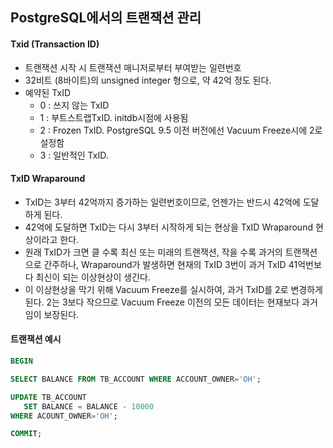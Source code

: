 ## PostgreSQL에서의 트랜잭션 관리

#### Txid (Transaction ID)
- 트랜잭션 시작 시 트랜잭션 매니저로부터 부여받는 일련번호
- 32비트 (8바이트)의 unsigned integer 형으로, 약 42억 정도 된다.
- 예약된 TxID
  - 0 : 쓰지 않는 TxID
  - 1 : 부트스트랩TxID. initdb시점에 사용됨
  - 2 : Frozen TxID. PostgreSQL 9.5 이전 버전에선 Vacuum Freeze시에 2로 설정함
  - 3 : 일반적인 TxID.

#### TxID Wraparound
- TxID는 3부터 42억까지 증가하는 일련번호이므로, 언젠가는 반드시 42억에 도달하게 된다.
- 42억에 도달하면 TxID는 다시 3부터 시작하게 되는 현상을 TxID Wraparound 현상이라고 한다.
- 원래 TxID가 크면 클 수록 최신 또는 미래의 트랜잭션, 작을 수록 과거의 트랜잭션으로 간주하나, Wraparound가 발생하면 현재의 TxID 3번이 과거 TxID 41억번보다 최신이 되는 이상현상이 생긴다.
- 이 이상현상을 막기 위해 Vacuum Freeze를 실시하여, 과거 TxID를 2로 변경하게 된다. 2는 3보다 작으므로 Vacuum Freeze 이전의 모든 데이터는 현재보다 과거임이 보장된다.

#### 트랜잭션 예시
```sql
BEGIN

SELECT BALANCE FROM TB_ACCOUNT WHERE ACCOUNT_OWNER='OH';

UPDATE TB_ACCOUNT
   SET BALANCE = BALANCE - 10000
WHERE ACOUNT_OWNER='OH';

COMMIT;
```
